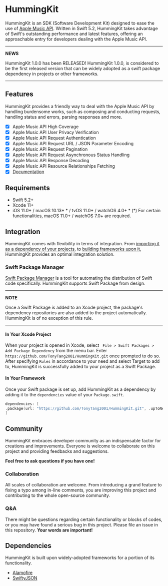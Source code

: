 # HummingKit

HummingKit is an SDK (Software Development Kit) designed to ease the use of [Apple Music API](https://developer.apple.com/documentation/applemusicapi). Written in Swift 5.2, HummingKit takes advantage of Swift's outstanding performance and latest features, offering an approachable entry for developers dealing with the Apple Music API.

---
**NEWS**

HummingKit 1.0.0 has been RELEASED!
HummingKit 1.0.0, is considered to be the first released version that can be widely adopted as a swift package dependency in projects or other frameworks.

---

## Features

HummingKit provides a friendly way to deal with the Apple Music API by handling burdensome works, such as composing and conducting requests, handling status and errors, parsing responses and more.

- [x] Apple Music API High Coverage
- [x] Apple Music API User Privacy Verification
- [x] Apple Music API Request Authentication
- [x] Apple Music API Request URL / JSON Parameter Encoding
- [x] Apple Music API Request Pagination
- [x] Apple Music API Request Asynchronous Status Handling
- [x] Apple Music API Response Decoding
- [x] Apple Music API Resource Relationships Fetching
- [x] [Documentation](https://tonytang2001.github.io/HummingKit/)

## Requirements

- Swift 5.2+
- Xcode 11+
- iOS 11.0+ / macOS 10.13+ * / tvOS 11.0+ / watchOS 4.0+ *
    (*) For certain functionalities, macOS 11.0+ / watchOS 7.0+ are required.

## Integration

HummingKit comes with flexibility in terms of integration. From [importing it as a dependency of your projects](#In-Your-Xcode-Project), to [building frameworks upon it](#In-Your-Framework), HummingKit provides an optimal integration solution.

### Swift Package Manager

[Swift Package Manager](https://swift.org/package-manager/) is a tool for automating the distribution of Swift code specifically. HummingKit supports Swift Package from design.

---
**NOTE**

Once a Swift Package is added to an Xcode project, the package's dependency repositories are also added to the project automatically. HummingKit is of no exception of this rule.

---

#### In Your Xcode Project

When your project is opened in Xcode, select ``` File > Swift Packages > Add Package Dependency``` from the menu bar. Enter ```https://github.com/TonyTang2001/HummingKit.git``` once prompted to do so. After specifying ```Rules``` in accordance to your need and select Target to add to, HummingKit is successfully added to your project as a Swift Package.

#### In Your Framework

Once your Swift package is set up, add HummingKit as a dependency by adding it to the `dependencies` value of your `Package.swift`.

```swift
dependencies: [
.package(url: "https://github.com/TonyTang2001/HummingKit.git", .upToNextMajor(from: "1.0.0"))
]
```

## Community

HummingKit embraces developer community as an indispensable factor for creations and improvements. Everyone is welcome to collaborate on this project and providing feedbacks and suggestions. 

**Feel free to ask questions if you have one!**

### Collaboration

All scales of collaboration are welcome. From introducing a grand feature to fixing a typo among in-line comments, you are improving this project and contributing to the whole open-source community.

### Q&A

There might be questions regarding certain functionality or blocks of codes, or you may have found a serious bug in this project. Please file an issue in this repository. **Your words are important!**

## Dependencies

HummingKit is built upon widely-adopted frameworks for a portion of its functionality.

- [Alamofire](https://github.com/Alamofire/Alamofire)
- [SwiftyJSON](https://github.com/SwiftyJSON/SwiftyJSON)


